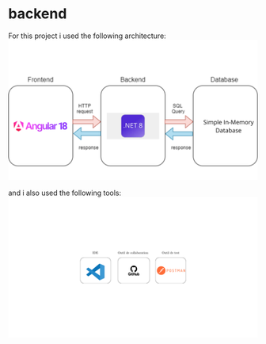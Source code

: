 # backend

For this project i used the following architecture:
![alt text](Architecture-1.png)

and i also used the following tools:
![alt text](outils-1.png)